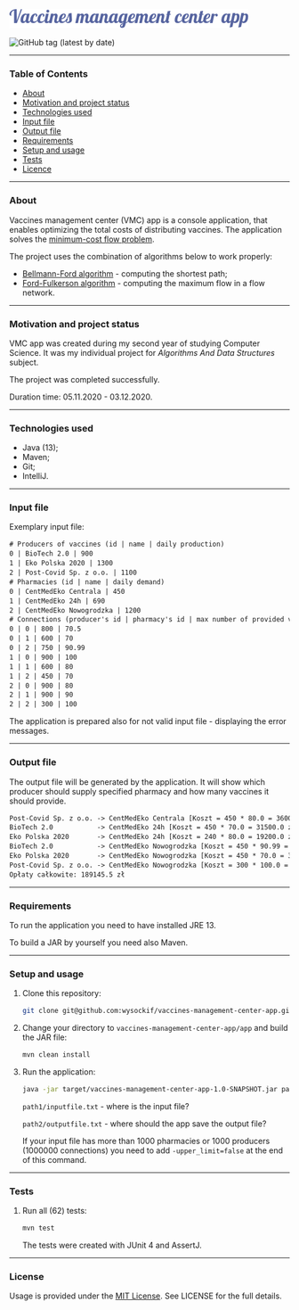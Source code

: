 <img src="https://raw.githubusercontent.com/wysockif/vaccines-management-center-app/master/docs/scr/logo.png" alt="Vaccines management center app" style="height: auto !important;width: auto !important;" >

![GitHub tag (latest by date)](https://img.shields.io/github/v/tag/wysockif/vaccines-management-center-app)

---

### Table of Contents
* [About](#about)
* [Motivation and project status](#motivation-and-project-status)
* [Technologies used](#technologies-used)
* [Input file](#input-file)
* [Output file](#output-file)
* [Requirements](#requirements)
* [Setup and usage](#setup-and-usage)
* [Tests](#tests)
* [Licence](#licence)

---

### About

Vaccines management center (VMC) app is a console application, that enables optimizing the total costs of distributing vaccines. The application solves the <a href="https://en.wikipedia.org/wiki/Minimum-cost_flow_problem">minimum-cost flow problem</a>. 

The project uses the combination of algorithms below to work properly:

* <a href="https://en.wikipedia.org/wiki/Bellman%E2%80%93Ford_algorithm">Bellmann-Ford algorithm</a> - computing the shortest path;
* <a href="https://en.wikipedia.org/wiki/Ford%E2%80%93Fulkerson_algorithm">Ford-Fulkerson algorithm</a> - computing the maximum flow in a flow network.



---

### Motivation and project status

VMC app was created during my second year of studying Computer Science. It was my individual project for _Algorithms And Data Structures_ subject.



The project was completed successfully. 

Duration time: 05.11.2020 - 03.12.2020.

---

### Technologies used
* Java (13);
* Maven;
* Git;
* IntelliJ.

---

### Input file

Exemplary input file:

```txt
# Producers of vaccines (id | name | daily production)
0 | BioTech 2.0 | 900
1 | Eko Polska 2020 | 1300
2 | Post-Covid Sp. z o.o. | 1100
# Pharmacies (id | name | daily demand)
0 | CentMedEko Centrala | 450
1 | CentMedEko 24h | 690
2 | CentMedEko Nowogrodzka | 1200
# Connections (producer's id | pharmacy's id | max number of provided vaccines per day | cost of vaccine [zł] )
0 | 0 | 800 | 70.5
0 | 1 | 600 | 70
0 | 2 | 750 | 90.99
1 | 0 | 900 | 100
1 | 1 | 600 | 80
1 | 2 | 450 | 70
2 | 0 | 900 | 80
2 | 1 | 900 | 90
2 | 2 | 300 | 100
```
The application is prepared also for not valid input file - displaying the error messages.

---

### Output file

The output file will be generated by the application. It will show which producer should supply specified pharmacy and how many vaccines it should provide.

```txt
Post-Covid Sp. z o.o. -> CentMedEko Centrala [Koszt = 450 * 80.0 = 36000.0 zł]
BioTech 2.0           -> CentMedEko 24h [Koszt = 450 * 70.0 = 31500.0 zł]
Eko Polska 2020       -> CentMedEko 24h [Koszt = 240 * 80.0 = 19200.0 zł]
BioTech 2.0           -> CentMedEko Nowogrodzka [Koszt = 450 * 90.99 = 40945.5 zł]
Eko Polska 2020       -> CentMedEko Nowogrodzka [Koszt = 450 * 70.0 = 31500.0 zł]
Post-Covid Sp. z o.o. -> CentMedEko Nowogrodzka [Koszt = 300 * 100.0 = 30000.0 zł]
Opłaty całkowite: 189145.5 zł
```

---

### Requirements

To run the application you need to have installed JRE 13. 

To build a JAR by yourself you need also Maven.

---




### Setup and usage

1.  Clone this repository:

    ```bash
    git clone git@github.com:wysockif/vaccines-management-center-app.git
    ```

2.  Change your directory to `vaccines-management-center-app/app` and build the JAR file:

    ```bash
    mvn clean install
    ```

3.  Run the application:

    ```bash
    java -jar target/vaccines-management-center-app-1.0-SNAPSHOT.jar path1/inputfile.txt path2/outputfile.txt
    ```
    `path1/inputfile.txt` - where is the input file? 


    `path2/outputfile.txt` - where should the app save the output file?

    If your input file has more than 1000 pharmacies or 1000 producers (1000000 connections) you need to add `-upper_limit=false` at the end of this command.

---

### Tests

1. Run all (62) tests:

    ```bash
    mvn test
    ```
    The tests were created with JUnit 4 and AssertJ.

---


### License
Usage is provided under the [MIT License](http://opensource.org/licenses/mit-license.php). See LICENSE for the full details.
